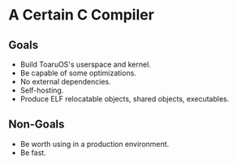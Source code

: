 # A Certain C Compiler

## Goals

- Build ToaruOS's userspace and kernel.
- Be capable of some optimizations.
- No external dependencies.
- Self-hosting.
- Produce ELF relocatable objects, shared objects, executables.

## Non-Goals

- Be worth using in a production environment.
- Be fast.
